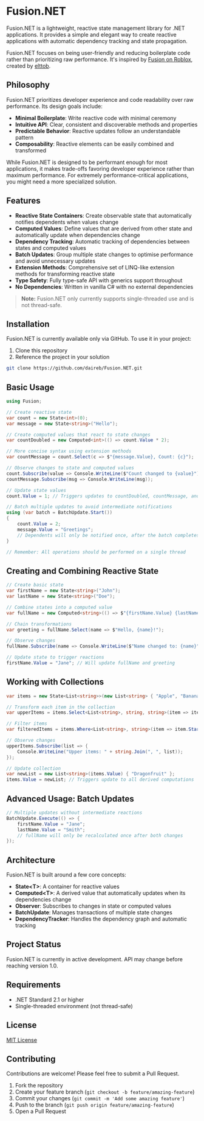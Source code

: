 # Fusion.NET

Fusion.NET is a lightweight, reactive state management library for .NET applications. It provides a simple and elegant way to create reactive applications with automatic dependency tracking and state propagation.

Fusion.NET focuses on being user-friendly and reducing boilerplate code rather than prioritizing raw performance. It's inspired by [Fusion on Roblox](https://elttob.uk/Fusion/), created by [elttob](https://github.com/Elttob).

## Philosophy

Fusion.NET prioritizes developer experience and code readability over raw performance. Its design goals include:

- **Minimal Boilerplate**: Write reactive code with minimal ceremony
- **Intuitive API**: Clear, consistent and discoverable methods and properties
- **Predictable Behavior**: Reactive updates follow an understandable pattern
- **Composability**: Reactive elements can be easily combined and transformed

While Fusion.NET is designed to be performant enough for most applications, it makes trade-offs favoring developer experience rather than maximum performance. For extremely performance-critical applications, you might need a more specialized solution.

## Features

- **Reactive State Containers**: Create observable state that automatically notifies dependents when values change
- **Computed Values**: Define values that are derived from other state and automatically update when dependencies change
- **Dependency Tracking**: Automatic tracking of dependencies between states and computed values
- **Batch Updates**: Group multiple state changes to optimise performance and avoid unnecessary updates
- **Extension Methods**: Comprehensive set of LINQ-like extension methods for transforming reactive state
- **Type Safety**: Fully type-safe API with generics support throughout
- **No Dependencies**: Written in vanilla C# with no external dependencies

> **Note:** Fusion.NET only currently supports single-threaded use and is not thread-safe.

## Installation

Fusion.NET is currently available only via GitHub. To use it in your project:

1. Clone this repository
2. Reference the project in your solution

```bash
git clone https://github.com/daireb/Fusion.NET.git
```

## Basic Usage

```csharp
using Fusion;

// Create reactive state
var count = new State<int>(0);
var message = new State<string>("Hello");

// Create computed values that react to state changes
var countDoubled = new Computed<int>(() => count.Value * 2);

// More concise syntax using extension methods
var countMessage = count.Select(c => $"{message.Value}, Count: {c}");

// Observe changes to state and computed values
count.Subscribe(value => Console.WriteLine($"Count changed to {value}"));
countMessage.Subscribe(msg => Console.WriteLine(msg));

// Update state values
count.Value = 1; // Triggers updates to countDoubled, countMessage, and observers

// Batch multiple updates to avoid intermediate notifications
using (var batch = BatchUpdate.Start())
{
    count.Value = 2;
    message.Value = "Greetings";
    // Dependents will only be notified once, after the batch completes
}

// Remember: All operations should be performed on a single thread
```

## Creating and Combining Reactive State

```csharp
// Create basic state
var firstName = new State<string>("John");
var lastName = new State<string>("Doe");

// Combine states into a computed value
var fullName = new Computed<string>(() => $"{firstName.Value} {lastName.Value}");

// Chain transformations
var greeting = fullName.Select(name => $"Hello, {name}!");

// Observe changes
fullName.Subscribe(name => Console.WriteLine($"Name changed to: {name}"));

// Update state to trigger reactions
firstName.Value = "Jane"; // Will update fullName and greeting
```

## Working with Collections

```csharp
var items = new State<List<string>>(new List<string> { "Apple", "Banana", "Cherry" });

// Transform each item in the collection
var upperItems = items.Select<List<string>, string, string>(item => item.ToUpper());

// Filter items
var filteredItems = items.Where<List<string>, string>(item => item.StartsWith("A"));

// Observe changes
upperItems.Subscribe(list => {
    Console.WriteLine("Upper items: " + string.Join(", ", list));
});

// Update collection
var newList = new List<string>(items.Value) { "Dragonfruit" };
items.Value = newList; // Triggers update to all derived computations
```

## Advanced Usage: Batch Updates

```csharp
// Multiple updates without intermediate reactions
BatchUpdate.Execute(() => {
    firstName.Value = "Jane";
    lastName.Value = "Smith";
    // fullName will only be recalculated once after both changes
});
```

## Architecture

Fusion.NET is built around a few core concepts:

- **State\<T>**: A container for reactive values
- **Computed\<T>**: A derived value that automatically updates when its dependencies change
- **Observer**: Subscribes to changes in state or computed values
- **BatchUpdate**: Manages transactions of multiple state changes
- **DependencyTracker**: Handles the dependency graph and automatic tracking

## Project Status

Fusion.NET is currently in active development. API may change before reaching version 1.0.

## Requirements

- .NET Standard 2.1 or higher
- Single-threaded environment (not thread-safe)

## License

[MIT License](LICENSE)

## Contributing

Contributions are welcome! Please feel free to submit a Pull Request.

1. Fork the repository
2. Create your feature branch (`git checkout -b feature/amazing-feature`)
3. Commit your changes (`git commit -m 'Add some amazing feature'`)
4. Push to the branch (`git push origin feature/amazing-feature`)
5. Open a Pull Request